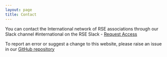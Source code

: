 ```yaml
---
layout: page
title: Contact
---
```


You can contact the International network of RSE associations through our Slack channel #international 
on the RSE Slack - [Request Access](https://docs.google.com/forms/d/e/1FAIpQLSc9LqOWGwA1xDvSgy81eimcb9s0cNBFso0zv0_HoZz16G1M5w/viewform?c=0&w=1)


To report an error or suggest a change to this website, please raise an issue in our [GitHub repository](https://github.com/RSE-leaders/researchsoftware.org)
